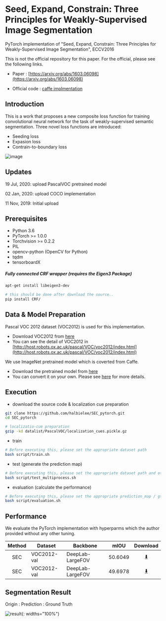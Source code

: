 # Seed, Expand, Constrain: Three Principles for Weakly-Supervised Image Segmentation
PyTorch implementation of "Seed, Expand, Constrain: Three Principles for Weakly-Supervised Image Segmentation", ECCV2016

This is not the official repository for this paper. For the official, please see the following links.

- Paper : [https://arxiv.org/abs/1603.06098](https://arxiv.org/abs/1603.06098)

- Official code : [caffe implmentation](https://github.com/kolesman/SEC)

## Introduction
This is a work that proposes a new composite loss function for training convolutional neural network for the task of 
weakly-supervised semantic segmentation.
Three novel loss functions are introduced:
 - Seeding loss
 - Expasion loss
 - Contrain-to-boundary loss 

![image](src/method.png)


## Updates
19 Jul, 2020: upload PascalVOC pretrained model

02 Jan, 2020: upload COCO implementation

11 Nov, 2019: Initial upload

## Prerequisites
- Python 3.6
- PyTorch >= 1.0.0
- Torchvision >= 0.2.2
- PIL
- opencv-python (OpenCV for Python)
- tqdm
- tensorboardX


##### Fully connected CRF wrapper (requires the Eigen3 Package)
```bash
apt-get install libeigen3-dev

# this should be done after download the source..
pip install CRF/
```



## Data & Model Preparation
Pascal VOC 2012 dataset (VOC2012) is used for this implementation.
- Download VOC2012 from [here](http://host.robots.ox.ac.uk/pascal/VOC/voc2012/VOCtrainval_11-May-2012.tar)
- You can see the detail of VOC2012 in [http://host.robots.ox.ac.uk/pascal/VOC/voc2012/index.html](http://host.robots.ox.ac.uk/pascal/VOC/voc2012/index.html)


We use ImageNet pretrained model which is coverted from Caffe.
- Download the pretrained model from [here](https://drive.google.com/file/d/1tAnc1fDttigaer1UC5rypPGTZUt2GGeK/view?usp=sharing)
- You can convert it on your own. Please see [here](https://github.com/marvis/pytorch-caffe) for more details.




## Execution

- download the source code & localization cue preparation
```bash
git clone https://github.com/halbielee/SEC_pytorch.git
cd SEC_pytorch 

# localizatio-cue preparation
gzip -kd datalist/PascalVOC/localization_cues.pickle.gz
```

- train
```bash
# Before executing this, please set the appropriate dataset path
bash script/train.sh
``` 

- test (generate the prediction map)
```bash
# Before executing this, please set the appropriate dataset path and other options..
bash script/test_multiprocess.sh
``` 

- evaluation (calculate the performance)
```bash
# Before executing this, please set the appropriate prediction_map / gt_map path
bash script/evaluation.sh
```


## Performance

We evaluate the PyTorch implementation with hyperparms which the author provided without any other tuning. 

| Method | Dataset | Backbone  |  mIOU | Download                                                     |
| :----: | --------- | --------- | :---: | :----------------------------------------------------------: |
|    SEC | VOC2012-val | DeepLab-LargeFOV | 50.6049  | [:arrow_down:](https://drive.google.com/a/yonsei.ac.kr/file/d/1G9c4ZYi4OyZwpZQV8UVrHBRedHk5IA33/view?usp=sharing) |
|    SEC | VOC2012-val | DeepLab-LargeFOV | 49.6978  | [:arrow_down:](https://drive.google.com/a/yonsei.ac.kr/file/d/1tFPC7G-rpcCUQ_pcKWqycNbWoOePhwMj/view?usp=sharing) |



## Segmentation Result
Origin : Prediction : Ground Truth

![result](src/result3.png){: widths="100%")